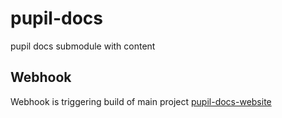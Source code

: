 # pupil-docs

pupil docs submodule with content

## Webhook
Webhook is triggering build of main project [pupil-docs-website](https://github.com/pupil-labs/pupil-docs-website)
